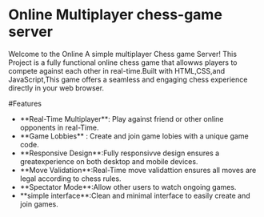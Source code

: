 #  Online Multiplayer  chess-game server

Welcome to the Online A  simple multiplayer Chess game Server! This Project  is a fully functional
online chess game that allowws players to compete against each other in real-time.Built with HTML,CSS,and 
JavaScript,This game offers a seamless and engaging chess experience directly in your web browser.

#Features
<ul> 
<li>**Real-Time Multiplayer**: Play against friend or other online opponents in real-Time. </li>
<li>**Game Lobbies** : Create and join game lobies with a unique game code.</li>
<li>**Responsive Design**:Fully responsivve design ensures a greatexperience on both desktop and mobile devices.</li>
<li>**Move Validation**:Real-Time move validattion ensures all moves are legal according to chess rules.</li>
<li>**Spectator Mode**:Allow other users to watch ongoing games.</li>
<li>**simple interface**:Clean and minimal interface to easily create and join games.</li>
</ul>
